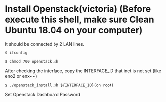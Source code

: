 # Install Openstack(victoria) (Before execute this shell, make sure Clean Ubuntu 18.04 on your computer)
It should be connected by 2 LAN lines.

```
$ ifconfig
```

```
$ chmod 700 openstack.sh
```

After checking the interface, copy the INTERFACE_ID that inet is not set (like eno2 or enx~~)

```
$ ./openstack_install.sh ${INTERFACE_ID}(on root)
```

Set Openstack Dashboard Password
